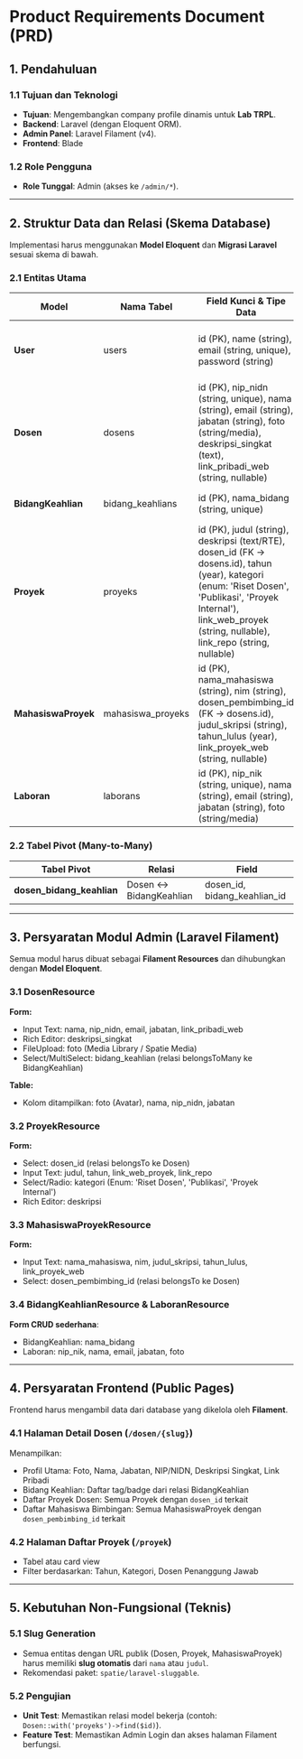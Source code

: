 # Product Requirements Document (PRD)

## 1. Pendahuluan

### 1.1 Tujuan dan Teknologi

-   **Tujuan**: Mengembangkan company profile dinamis untuk **Lab TRPL**.
-   **Backend**: Laravel (dengan Eloquent ORM).
-   **Admin Panel**: Laravel Filament (v4).
-   **Frontend**: Blade

### 1.2 Role Pengguna

-   **Role Tunggal**: Admin (akses ke `/admin/*`).

---

## 2. Struktur Data dan Relasi (Skema Database)

Implementasi harus menggunakan **Model Eloquent** dan **Migrasi Laravel** sesuai skema di bawah.

### 2.1 Entitas Utama

| Model               | Nama Tabel        | Field Kunci & Tipe Data                                                                                                                                                                                                  | Relasi Penting                                                                                      | Keterangan                                     |
| ------------------- | ----------------- | ------------------------------------------------------------------------------------------------------------------------------------------------------------------------------------------------------------------------ | --------------------------------------------------------------------------------------------------- | ---------------------------------------------- |
| **User**            | users             | id (PK), name (string), email (string, unique), password (string)                                                                                                                                                        | 1:1 ke Dosen atau Laboran (optional)                                                                | Hanya digunakan untuk Admin login ke Filament. |
| **Dosen**           | dosens            | id (PK), nip_nidn (string, unique), nama (string), email (string), jabatan (string), foto (string/media), deskripsi_singkat (text), link_pribadi_web (string, nullable)                                                  | 1:M dengan Proyek, 1:M dengan Mahasiswa (sebagai Pembimbing), M:M dengan BidangKeahlian (via pivot) | Staf Akademik.                                 |
| **BidangKeahlian**  | bidang_keahlians  | id (PK), nama_bidang (string, unique)                                                                                                                                                                                    | M:M dengan Dosen (via dosen_bidang_keahlians)                                                       | Kategori keahlian riset.                       |
| **Proyek**          | proyeks           | id (PK), judul (string), deskripsi (text/RTE), dosen_id (FK → dosens.id), tahun (year), kategori (enum: 'Riset Dosen', 'Publikasi', 'Proyek Internal'), link_web_proyek (string, nullable), link_repo (string, nullable) | M:1 ke Dosen                                                                                        | Riset/aplikasi yang dipimpin dosen.            |
| **MahasiswaProyek** | mahasiswa_proyeks | id (PK), nama_mahasiswa (string), nim (string), dosen_pembimbing_id (FK → dosens.id), judul_skripsi (string), tahun_lulus (year), link_proyek_web (string, nullable)                                                     | M:1 ke Dosen                                                                                        | Data Proyek Akhir/Skripsi Mahasiswa.           |
| **Laboran**         | laborans          | id (PK), nip_nik (string, unique), nama (string), email (string), jabatan (string), foto (string/media)                                                                                                                  | -                                                                                                   | Staf Laboratorium Non-Akademik.                |

### 2.2 Tabel Pivot (Many-to-Many)

| Tabel Pivot               | Relasi                 | Field                        |
| ------------------------- | ---------------------- | ---------------------------- |
| **dosen_bidang_keahlian** | Dosen ↔ BidangKeahlian | dosen_id, bidang_keahlian_id |

---

## 3. Persyaratan Modul Admin (Laravel Filament)

Semua modul harus dibuat sebagai **Filament Resources** dan dihubungkan dengan **Model Eloquent**.

### 3.1 DosenResource

**Form:**

-   Input Text: nama, nip_nidn, email, jabatan, link_pribadi_web
-   Rich Editor: deskripsi_singkat
-   FileUpload: foto (Media Library / Spatie Media)
-   Select/MultiSelect: bidang_keahlian (relasi belongsToMany ke BidangKeahlian)

**Table:**

-   Kolom ditampilkan: foto (Avatar), nama, nip_nidn, jabatan

### 3.2 ProyekResource

**Form:**

-   Select: dosen_id (relasi belongsTo ke Dosen)
-   Input Text: judul, tahun, link_web_proyek, link_repo
-   Select/Radio: kategori (Enum: 'Riset Dosen', 'Publikasi', 'Proyek Internal')
-   Rich Editor: deskripsi

### 3.3 MahasiswaProyekResource

**Form:**

-   Input Text: nama_mahasiswa, nim, judul_skripsi, tahun_lulus, link_proyek_web
-   Select: dosen_pembimbing_id (relasi belongsTo ke Dosen)

### 3.4 BidangKeahlianResource & LaboranResource

**Form CRUD sederhana**:

-   BidangKeahlian: nama_bidang
-   Laboran: nip_nik, nama, email, jabatan, foto

---

## 4. Persyaratan Frontend (Public Pages)

Frontend harus mengambil data dari database yang dikelola oleh **Filament**.

### 4.1 Halaman Detail Dosen (`/dosen/{slug}`)

Menampilkan:

-   Profil Utama: Foto, Nama, Jabatan, NIP/NIDN, Deskripsi Singkat, Link Pribadi
-   Bidang Keahlian: Daftar tag/badge dari relasi BidangKeahlian
-   Daftar Proyek Dosen: Semua Proyek dengan `dosen_id` terkait
-   Daftar Mahasiswa Bimbingan: Semua MahasiswaProyek dengan `dosen_pembimbing_id` terkait

### 4.2 Halaman Daftar Proyek (`/proyek`)

-   Tabel atau card view
-   Filter berdasarkan: Tahun, Kategori, Dosen Penanggung Jawab

---

## 5. Kebutuhan Non-Fungsional (Teknis)

### 5.1 Slug Generation

-   Semua entitas dengan URL publik (Dosen, Proyek, MahasiswaProyek) harus memiliki **slug otomatis** dari `nama` atau `judul`.
-   Rekomendasi paket: `spatie/laravel-sluggable`.

### 5.2 Pengujian

-   **Unit Test**: Memastikan relasi model bekerja (contoh: `Dosen::with('proyeks')->find($id)`).
-   **Feature Test**: Memastikan Admin Login dan akses halaman Filament berfungsi.

